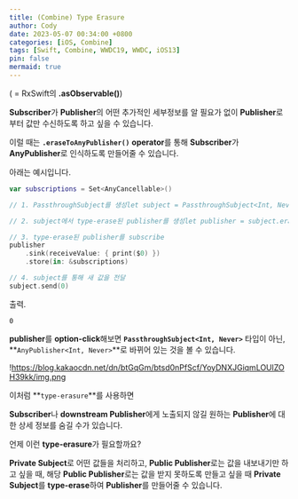 ```yaml
---
title: (Combine) Type Erasure
author: Cody
date: 2023-05-07 00:34:00 +0800
categories: [iOS, Combine]
tags: [Swift, Combine, WWDC19, WWDC, iOS13]
pin: false
mermaid: true
---
```

( = RxSwift의 **.asObservable()**)

**Subscriber**가 **Publisher**의 어떤 추가적인 세부정보를 알 필요가 없이 **Publisher**로부터 값만 수신하도록 하고 싶을 수 있습니다.

이럴 때는 **`.eraseToAnyPublisher()`** **operator**를 통해 **Subscriber**가 **AnyPublisher**로 인식하도록 만들어줄 수 있습니다.

아래는 예시입니다.

```swift
var subscriptions = Set<AnyCancellable>()

// 1. PassthroughSubject를 생성let subject = PassthroughSubject<Int, Never>()

// 2. subject에서 type-erase된 publisher를 생성let publisher = subject.eraseToAnyPublisher()

// 3. type-erase된 publisher를 subscribe
publisher
    .sink(receiveValue: { print($0) })
    .store(in: &subscriptions)

// 4. subject를 통해 새 값을 전달
subject.send(0)
```

출력.

```
0
```

**publisher**를 **option-click**해보면 **`PassthroughSubject<Int, Never>`** 타입이 아닌, **`AnyPublisher<Int, Never>`**로 바뀌어 있는 것을 볼 수 있습니다.

!https://blog.kakaocdn.net/dn/btGqGm/btsd0nPfScf/YoyDNXJGiqmLOUlZOH39kk/img.png

이처럼 **`type-erasure`**를 사용하면

**Subscriber**나 **downstream Publisher**에게 노출되지 않길 원하는 **Publisher**에 대한 상세 정보를 숨길 수가 있습니다.

언제 이런 **type-erasure**가 필요할까요?

**Private Subject**로 어떤 값들을 처리하고, 
**Public Publisher**로는 값을 내보내기만 하고 싶을 때, 해당 **Public Publisher**로는 값을 받지 못하도록 만들고 싶을 때
**Private Subject**를 **type-erase**하여 **Publisher**를 만들어줄 수 있습니다.